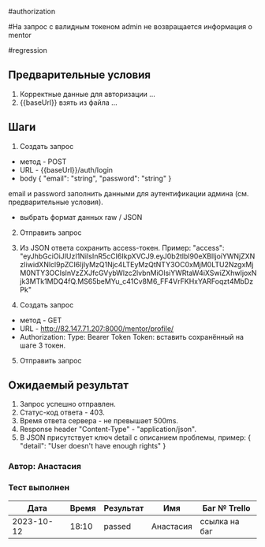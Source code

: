 #authorization

#На запрос с валидным токеном admin не возвращается информация о mentor

#regression

## Предварительные условия
1. Корректные данные для авторизации
...
2. {{baseUrl}} взять из файла ...

## Шаги
1. Создать запрос
- метод - POST
- URL - {{baseUrl}}/auth/login
- body 
{
  "email": "string",
  "password": "string"
}

email и password заполнить данными для аутентификации админа (см. предварительные условия).
- выбрать формат данных raw / JSON

2. Отправить запрос

3. Из JSON ответа сохранить access-токен.
Пример:
"access": "eyJhbGciOiJIUzI1NiIsInR5cCI6IkpXVCJ9.eyJ0b2tlbl90eXBlIjoiYWNjZXNzIiwidXNlcl9pZCI6IjIyMzQ1Njc4LTEyMzQtNTY3OC0xMjM0LTU2NzgxMjM0NTY3OCIsInVzZXJfcGVybWlzc2lvbnMiOlsiYWRtaW4iXSwiZXhwIjoxNjk3MTk1MDQ4fQ.MS65beMYu_c41Cv8M6_FF4VrFKHxYARFoqzt4MbDzPk"

4. Создать запрос
- метод - GET
- URL - http://82.147.71.207:8000/mentor/profile/
- Authorization:
Type: Bearer Token
Token: вставить сохранённый на шаге 3 токен.

5. Отправить запрос

## Ожидаемый результат
1) Запрос успешно отправлен.
2) Статус-код ответа - 403.
3) Время ответа сервера - не превышает 500ms.
4) Response header "Content-Type" - "application/json".
5) В JSON присутствует ключ detail с описанием проблемы, пример:
{
    "detail": "User doesn't have enough rights"
}

### Автор: Анастасия

### Тест выполнен
|     Дата    | Время | Результат   |   Имя  | Баг № Trello|
|     ---     |  ---  |    ---      |   ---  |      ---    |
|  2023-10-12 | 18:10 |passed| Анастасия    |ссылка на баг|